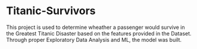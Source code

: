 # Titanic-Survivors
This project is used to determine wheather a passenger would survive in the Greatest  Titanic Disaster based on the features provided in the Dataset.  Through proper Exploratory Data Analysis and ML, the model was built.
